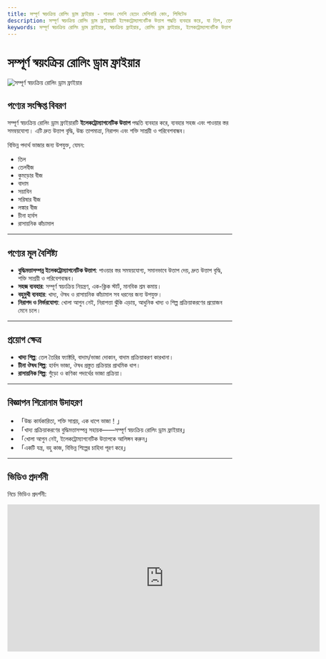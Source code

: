 ```yaml
---
title: সম্পূর্ণ স্বয়ংক্রিয় রোলিং ড্রাম ফ্রাইয়ার - শানডং শেংশি হেচেং মেশিনারি কোং, লিমিটেড
description: সম্পূর্ণ স্বয়ংক্রিয় রোলিং ড্রাম ফ্রাইয়ারটি ইলেকট্রোম্যাগনেটিক উত্তাপ পদ্ধতি ব্যবহার করে, যা তিল, তেলবীজ, বাদাম, সয়াবিন ইত্যাদি পদার্থ ভাজতে সক্ষম। পাওয়ার স্তর সমন্বয়যোগ্য, দ্রুত তাপমাত্রা বৃদ্ধি, নিরাপদ, শক্তি সাশ্রয়ী ও পরিবেশবান্ধব।
keywords: সম্পূর্ণ স্বয়ংক্রিয় রোলিং ড্রাম ফ্রাইয়ার, স্বয়ংক্রিয় ফ্রাইয়ার, রোলিং ড্রাম ফ্রাইয়ার, ইলেকট্রোম্যাগনেটিক উত্তাপ ফ্রাইয়ার, তেলবীজ ভাজা যন্ত্র, তিল ফ্রাইয়ার, তেলবীজ ফ্রাইয়ার, বাদাম ফ্রাইয়ার, সয়াবিন ফ্রাইয়ার, ফ্রাইয়ার যন্ত্র, ভাজা যন্ত্র, তেলবীজ প্রাক-প্রক্রিয়াকরণ যন্ত্র, ফ্রাইয়ার মেশিন, ইলেকট্রোম্যাগনেটিক ফ্রাইয়ার, স্বয়ংক্রিয় ভাজা যন্ত্র
---
```


# সম্পূর্ণ স্বয়ংক্রিয় রোলিং ড্রাম ফ্রাইয়ার
![সম্পূর্ণ স্বয়ংক্রিয় রোলিং ড্রাম ফ্রাইয়ার](https://i.postimg.cc/8pR1WNPW/image.png?dl=1)

## পণ্যের সংক্ষিপ্ত বিবরণ
সম্পূর্ণ স্বয়ংক্রিয় রোলিং ড্রাম ফ্রাইয়ারটি **ইলেকট্রোম্যাগনেটিক উত্তাপ** পদ্ধতি ব্যবহার করে, ব্যবহার সহজ এবং পাওয়ার স্তর সমন্বয়যোগ্য। এটি দ্রুত উত্তাপ বৃদ্ধি, উচ্চ তাপমাত্রা, নিরাপদ এবং শক্তি সাশ্রয়ী ও পরিবেশবান্ধব।  

বিভিন্ন পদার্থ ভাজার জন্য উপযুক্ত, যেমন:
- তিল  
- তেলবীজ  
- কুমড়োর বীজ  
- বাদাম  
- সয়াবিন  
- সরিষার বীজ  
- লঙ্কার বীজ  
- চীনা হার্বস  
- রাসায়নিক কাঁচামাল  

---

## পণ্যের মূল বৈশিষ্ট্য
- **বুদ্ধিমত্তাসম্পন্ন ইলেকট্রোম্যাগনেটিক উত্তাপ**: পাওয়ার স্তর সমন্বয়যোগ্য, সমানভাবে উত্তাপ দেয়, দ্রুত উত্তাপ বৃদ্ধি, শক্তি সাশ্রয়ী ও পরিবেশবান্ধব।  
- **সহজ ব্যবহার**: সম্পূর্ণ স্বয়ংক্রিয় নিয়ন্ত্রণ, এক-ক্লিক স্টার্ট, মানবিক শ্রম কমায়।  
- **বহুমুখী ব্যবহার**: খাদ্য, ঔষধ ও রাসায়নিক কাঁচামাল সব ধরনের জন্য উপযুক্ত।  
- **নিরাপদ ও নির্ভরযোগ্য**: খোলা আগুন নেই, নিরাপত্তা ঝুঁকি এড়ায়, আধুনিক খাদ্য ও শিল্প প্রক্রিয়াকরণের প্রয়োজন মেনে চলে।  

---

## প্রয়োগ ক্ষেত্র
- **খাদ্য শিল্প**: তেল তৈরির ফ্যাক্টরি, বাদাম/ভাজা দোকান, বাদাম প্রক্রিয়াকরণ কারখানা।  
- **চীনা ঔষধ শিল্প**: হার্বস ভাজা, ঔষধ প্রস্তুত প্রক্রিয়ার প্রাথমিক ধাপ।  
- **রাসায়নিক শিল্প**: গুঁড়ো ও কণিকা পদার্থের ভাজা প্রক্রিয়া।  

---

## বিজ্ঞাপন শিরোনাম উদাহরণ
- 「উচ্চ কার্যকারিতা, শক্তি সাশ্রয়, এক ধাপে ভাজা！」  
- 「খাদ্য প্রক্রিয়াকরণের বুদ্ধিমত্তাসম্পন্ন সহায়ক——সম্পূর্ণ স্বয়ংক্রিয় রোলিং ড্রাম ফ্রাইয়ার」  
- 「খোলা আগুন নেই, ইলেকট্রোম্যাগনেটিক উত্তাপকে আলিঙ্গন করুন」  
- 「একটি যন্ত্র, বহু কাজ, বিভিন্ন শিল্পের চাহিদা পূরণ করে」  

---

## ভিডিও প্রদর্শনী
নিচে ভিডিও প্রদর্শনী:

<div class="video-container">
  <iframe width="700" height="330" src="https://www.youtube.com/embed/uvP8pCAGf78" frameborder="0" allow="accelerometer; autoplay; clipboard-write; encrypted-media; gyroscope; picture-in-picture" allowfullscreen></iframe>
</div>